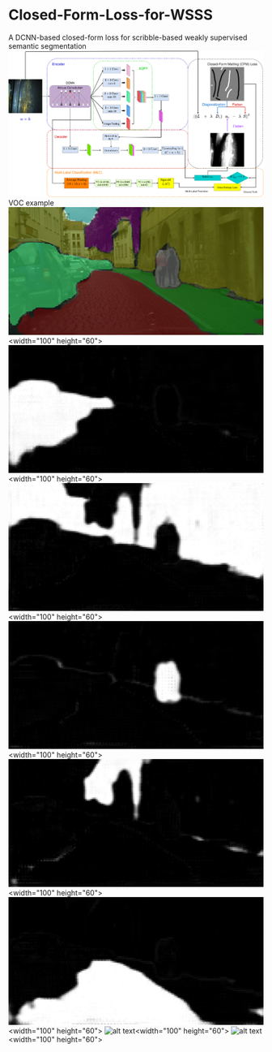 # Closed-Form-Loss-for-WSSS
A DCNN-based closed-form loss for scribble-based weakly supervised semantic segmentation
![alt text](https://github.com/yaokmallorca/Closed-Form-Loss-for-WSSS/blob/master/imgs/closed-form-segmentation.png?raw=true)
VOC example
![alt text](https://github.com/yaokmallorca/Closed-Form-Loss-for-WSSS/blob/master/imgs/results_cityscape_erfurt_000040_000019_leftImg8bit.png?raw=true)<width="100" height="60">
![alt text](https://github.com/yaokmallorca/Closed-Form-Loss-for-WSSS/blob/master/imgs/results_cityscape_erfurt_000040_000019_leftImg8bit_alpha_car.png?raw=true)<width="100" height="60">
![alt text](https://github.com/yaokmallorca/Closed-Form-Loss-for-WSSS/blob/master/imgs/results_cityscape_erfurt_000040_000019_leftImg8bit_alpha_construction.png?raw=true)<width="100" height="60">
![alt text](https://github.com/yaokmallorca/Closed-Form-Loss-for-WSSS/blob/master/imgs/results_cityscape_erfurt_000040_000019_leftImg8bit_alpha_person.png?raw=true)<width="100" height="60">
![alt text](https://github.com/yaokmallorca/Closed-Form-Loss-for-WSSS/blob/master/imgs/results_cityscape_erfurt_000040_000019_leftImg8bit_alpha_plant.png?raw=true)<width="100" height="60">
![alt text](https://github.com/yaokmallorca/Closed-Form-Loss-for-WSSS/blob/master/imgs/results_cityscape_erfurt_000040_000019_leftImg8bit_alpha_road.png?raw=true)<width="100" height="60">
![alt text](https://github.com/yaokmallorca/Closed-Form-Loss-for-WSSS/blob/master/imgs/results_cityscape_erfurt_000040_000019_leftImg8bit_alpha_sideway.png?raw=true)<width="100" height="60">
![alt text](https://github.com/yaokmallorca/Closed-Form-Loss-for-WSSS/blob/master/imgs/results_cityscape_erfurt_000040_000019_leftImg8bit_alpha_sign.png?raw=true)<width="100" height="60">
